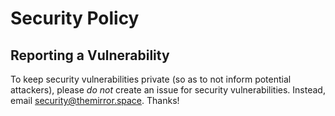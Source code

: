 # Security Policy

## Reporting a Vulnerability

To keep security vulnerabilities private (so as to not inform potential attackers), please _do not_ create an issue for security vulnerabilities. Instead, email security@themirror.space. Thanks!
